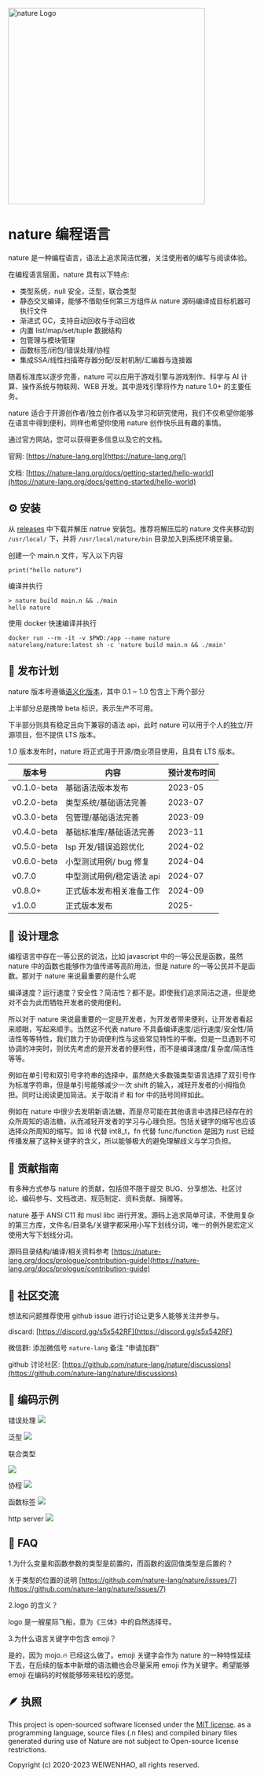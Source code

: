 

<p align_up="center"><a href="https://nature-lang.org" target="_blank"><img src="https://raw.githubusercontent.com/weiwenhao/pictures/main/blogslogo_300.png" width="400" alt="nature Logo"></a></p>


# nature 编程语言

nature 是一种编程语言，语法上追求简洁优雅，关注使用者的编写与阅读体验。

在编程语言层面，nature 具有以下特点:

- 类型系统，null 安全，泛型，联合类型
- 静态交叉编译，能够不借助任何第三方组件从 nature 源码编译成目标机器可执行文件
- 渐进式 GC，支持自动回收与手动回收
- 内置 list/map/set/tuple 数据结构
- 包管理与模块管理
- 函数标签/闭包/错误处理/协程
- 集成SSA/线性扫描寄存器分配/反射机制/汇编器与连接器

随着标准库以逐步完善，nature 可以应用于游戏引擎与游戏制作、科学与 AI 计算、操作系统与物联网、WEB 开发。其中游戏引擎将作为 nature 1.0+ 的主要任务。

nature 适合于开源创作者/独立创作者以及学习和研究使用，我们不仅希望你能够在语言中得到便利，同样也希望你使用 nature 创作快乐且有趣的事情。

通过官方网站，您可以获得更多信息以及它的文档。

官网: [https://nature-lang.org](https://nature-lang.org/)

文档: [https://nature-lang.org/docs/getting-started/hello-world](https://nature-lang.org/docs/getting-started/hello-world)


## ⚙️ 安装

从 [releases](https://github.com/nature-lang/nature/releases) 中下载并解压 natrue 安装包。推荐将解压后的 nature 文件夹移动到 `/usr/local/` 下，并将 `/usr/local/nature/bin` 目录加入到系统环境变量。

创建一个 main.n 文件，写入以下内容

```nature
print("hello nature")
```

编译并执行

```shell
> nature build main.n && ./main
hello nature
```

使用 docker 快速编译并执行

```shell
docker run --rm -it -v $PWD:/app --name nature naturelang/nature:latest sh -c 'nature build main.n && ./main'
```


## 🌱 发布计划

nature 版本号遵循[语义化版本](https://semver.org/)，️其中 0.1 ~ 1.0 包含上下两个部分

上半部分总是携带 beta 标识，表示生产不可用。

下半部分则具有稳定且向下兼容的语法 api，此时 nature 可以用于个人的独立/开源项目，但不提供 LTS 版本。

1.0 版本发布时，nature 将正式用于开源/商业项目使用，且具有 LTS 版本。

| 版本号      | 内容                      | 预计发布时间 |
| ----------- | ------------------------- | ------------ |
| v0.1.0-beta | 基础语法版本发布          | 2023-05      |
| v0.2.0-beta | 类型系统/基础语法完善     | 2023-07      |
| v0.3.0-beta | 包管理/基础语法完善       | 2023-09      |
| v0.4.0-beta | 基础标准库/基础语法完善   | 2023-11      |
| v0.5.0-beta | lsp 开发/错误追踪优化     | 2024-02      |
| v0.6.0-beta | 小型测试用例/ bug 修复    | 2024-04      |
| v0.7.0      | 中型测试用例/稳定语法 api | 2024-07      |
| v0.8.0+     | 正式版本发布相关准备工作  | 2024-09      |
| v1.0.0      | 正式版本发布              | 2025-        |


## 🧭 设计理念

编程语言中存在一等公民的说法，比如 javascript 中的一等公民是函数，虽然 nature 中的函数也能够作为值传递等高阶用法，但是 nature 的一等公民并不是函数。那对于 nature 来说最重要的是什么呢

编译速度？运行速度？安全性？简洁性？都不是。即使我们追求简洁之道，但是绝对不会为此而牺牲开发者的使用便利。

所以对于 nature 来说最重要的一定是开发者，为开发者带来便利，让开发者看起来顺眼，写起来顺手。当然这不代表 nature 不具备编译速度/运行速度/安全性/简洁性等等特性，我们致力于协调便利性与这些常见特性的平衡。但是一旦遇到不可协调的冲突时，则优先考虑的是开发者的便利性，而不是编译速度/复杂度/简洁性等等。

例如在单引号和双引号字符串的选择中，虽然绝大多数强类型语言选择了双引号作为标准字符串，但是单引号能够减少一次 shift 的输入，减轻开发者的小拇指负担。同时让阅读更加简洁。关于取消 if 和 for 中的括号同样如此。

例如在 nature 中很少去发明新语法糖，而是尽可能在其他语言中选择已经存在的众所周知的语法糖，从而减轻开发者的学习与心理负担。包括关键字的缩写也应该选择众所周知的缩写。如 i8 代替 int8_t，fn 代替 func/function 是因为 rust 已经传播发展了这种关键字的含义，所以能够极大的避免理解歧义与学习负担。


## 🍺 贡献指南

有多种方式参与 nature 的贡献，包括但不限于提交 BUG、分享想法、社区讨论、编码参与、文档改进、规范制定、资料贡献、捐赠等。

nature 基于 ANSI C11 和 musl libc 进行开发。源码上追求简单可读，不使用复杂的第三方库，文件名/目录名/关键字都采用小写下划线分词，唯一的例外是宏定义使用大写下划线分词。

源码目录结构/编译/相关资料参考 [https://nature-lang.org/docs/prologue/contribution-guide](https://nature-lang.org/docs/prologue/contribution-guide)


## 🐳 社区交流

想法和问题推荐使用 github issue 进行讨论让更多人能够关注并参与。

discard: [https://discord.gg/s5x542RF](https://discord.gg/s5x542RF)

微信群: 添加微信号 `nature-lang` 备注 “申请加群”

github 讨论社区: [https://github.com/nature-lang/nature/discussions](https://github.com/nature-lang/nature/discussions)


## 🍼 编码示例


错误处理
![](https://raw.githubusercontent.com/weiwenhao/pictures/main/blogs20230630115906.png)

泛型
![](https://raw.githubusercontent.com/weiwenhao/pictures/main/blogs20230630132324.png)

联合类型

![](https://raw.githubusercontent.com/weiwenhao/pictures/main/blogs20230630132845.png)

协程
![](https://raw.githubusercontent.com/weiwenhao/pictures/main/blogs20230630120423.png)

函数标签
![](https://raw.githubusercontent.com/weiwenhao/pictures/main/blogs20230630120447.png)


http server
![](https://raw.githubusercontent.com/weiwenhao/pictures/main/blogs20230630120523.png)


## 🫧 FAQ

1.为什么变量和函数参数的类型是前置的，而函数的返回值类型是后置的？

关于类型的位置的说明 [https://github.com/nature-lang/nature/issues/7](https://github.com/nature-lang/nature/issues/7)

2.logo 的含义？

logo 是一艘星际飞船，意为《三体》中的自然选择号。

3.为什么语言关键字中包含 emoji？

是的，因为 mojo.🔥 已经这么做了。emoji 关键字会作为 nature 的一种特性延续下去，在后续的版本中新增的语法糖也会尽量采用 emoji 作为关键字。希望能够 emoji 在编码的时候能够带来轻松的感觉。


## 🪶 执照

This project is open-sourced software licensed under the [MIT license](https://opensource.org/licenses/MIT). as a programming language, source files (.n files) and compiled binary files generated during use of Nature are not subject to Open-source license restrictions.

Copyright (c) 2020-2023 WEIWENHAO, all rights reserved.
